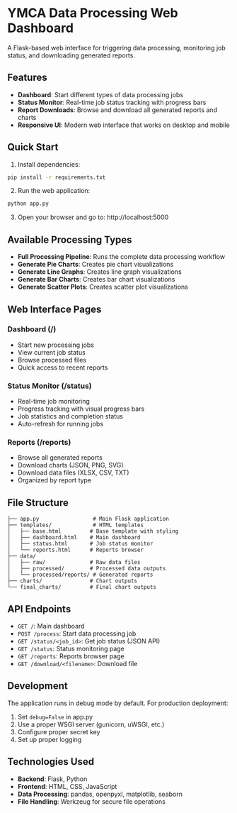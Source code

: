 # YMCA Data Processing Web Dashboard

A Flask-based web interface for triggering data processing, monitoring job status, and downloading generated reports.

## Features

- **Dashboard**: Start different types of data processing jobs
- **Status Monitor**: Real-time job status tracking with progress bars
- **Report Downloads**: Browse and download all generated reports and charts
- **Responsive UI**: Modern web interface that works on desktop and mobile

## Quick Start

1. Install dependencies:
```bash
pip install -r requirements.txt
```

2. Run the web application:
```bash
python app.py
```

3. Open your browser and go to: http://localhost:5000

## Available Processing Types

- **Full Processing Pipeline**: Runs the complete data processing workflow
- **Generate Pie Charts**: Creates pie chart visualizations
- **Generate Line Graphs**: Creates line graph visualizations  
- **Generate Bar Charts**: Creates bar chart visualizations
- **Generate Scatter Plots**: Creates scatter plot visualizations

## Web Interface Pages

### Dashboard (/)
- Start new processing jobs
- View current job status
- Browse processed files
- Quick access to recent reports

### Status Monitor (/status)
- Real-time job monitoring
- Progress tracking with visual progress bars
- Job statistics and completion status
- Auto-refresh for running jobs

### Reports (/reports)
- Browse all generated reports
- Download charts (JSON, PNG, SVG)
- Download data files (XLSX, CSV, TXT)
- Organized by report type

## File Structure

```
├── app.py                 # Main Flask application
├── templates/             # HTML templates
│   ├── base.html         # Base template with styling
│   ├── dashboard.html    # Main dashboard
│   ├── status.html       # Job status monitor
│   └── reports.html      # Reports browser
├── data/
│   ├── raw/              # Raw data files
│   ├── processed/        # Processed data outputs
│   └── processed/reports/ # Generated reports
├── charts/               # Chart outputs
└── final_charts/         # Final chart outputs
```

## API Endpoints

- `GET /`: Main dashboard
- `POST /process`: Start data processing job
- `GET /status/<job_id>`: Get job status (JSON API)
- `GET /status`: Status monitoring page
- `GET /reports`: Reports browser page
- `GET /download/<filename>`: Download file

## Development

The application runs in debug mode by default. For production deployment:

1. Set `debug=False` in app.py
2. Use a proper WSGI server (gunicorn, uWSGI, etc.)
3. Configure proper secret key
4. Set up proper logging

## Technologies Used

- **Backend**: Flask, Python
- **Frontend**: HTML, CSS, JavaScript
- **Data Processing**: pandas, openpyxl, matplotlib, seaborn
- **File Handling**: Werkzeug for secure file operations